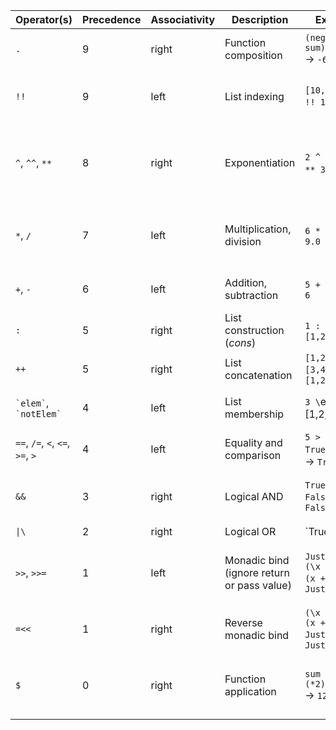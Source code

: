 | Operator(s) | Precedence | Associativity | Description | Example | Explanation |
|------------|------------|--------------|-------------|---------|-------------|
| `.`        | 9          | right        | Function composition | `(negate . sum) [1,2,3]` → `-6` | `f . g` means applying `g` first, then `f`. |
| `!!`       | 9          | left         | List indexing | `[10,20,30] !! 1` → `20` | Retrieves the element at the given index (zero-based). |
| `^`, `^^`, `**` | 8     | right        | Exponentiation | `2 ^ 3` → `8`, `2 ** 3` → `8.0` | `^` (integer exponentiation), `^^` (fractional exponentiation), `**` (floating-point). |
| `*`, `/`   | 7          | left         | Multiplication, division | `6 * 3 / 2` → `9.0` | Standard arithmetic; `*` is multiplication, `/` is floating-point division. |
| `+`, `-`   | 6          | left         | Addition, subtraction | `5 + 3 - 2` → `6` | Standard addition and subtraction. |
| `:`        | 5          | right        | List construction (*cons*) | `1 : [2,3]` → `[1,2,3]` | Prepends an element to a list. |
| `++`       | 5          | right        | List concatenation | `[1,2] ++ [3,4]` → `[1,2,3,4]` | Joins two lists together. |
| `` `elem` ``, `` `notElem` `` | 4 | left | List membership | `3 \`elem\` [1,2,3]` → `True` | Checks if an element is in a list. |
| `==`, `/=`, `<`, `<=`, `>=`, `>` | 4 | left | Equality and comparison | `5 > 3` → `True`, `5 /= 3` → `True` | Standard comparison operators. |
| `&&`       | 3          | right        | Logical AND | `True && False` → `False` | Both must be `True` for the result to be `True`. |
| `\|\`       | 2          | right        | Logical OR | `True || False` → `True` | Either operand can be `True` for the result to be `True`. |
| `>>`, `>>=` | 1         | left         | Monadic bind (ignore return or pass value) | `Just 5 >>= (\x -> Just (x + 1))` → `Just 6` | Used in monadic expressions for sequencing computations. |
| `=<<`      | 1         | right        | Reverse monadic bind | `(\x -> Just (x + 1)) =<< Just 5` → `Just 6` | Same as `>>=`, but arguments reversed. |
| `$`        | 0          | right        | Function application | `sum $ map (*2) [1,2,3]` → `12` | `f $ x` is the same as `f x`, but allows omitting parentheses. |
